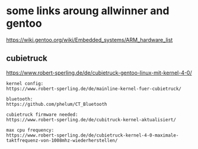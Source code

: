 some links aroung allwinner and gentoo
======================================


https://wiki.gentoo.org/wiki/Embedded_systems/ARM_hardware_list

cubietruck
----------

https://www.robert-sperling.de/de/cubietruck-gentoo-linux-mit-kernel-4-0/


	kernel config:
	https://www.robert-sperling.de/de/mainline-kernel-fuer-cubietruck/

	bluetooth:
	https://github.com/phelum/CT_Bluetooth

	cubietruck firmware needed:
	https://www.robert-sperling.de/de/cubitruck-kernel-aktualisiert/

	max cpu frequency:
	https://www.robert-sperling.de/de/cubietruck-kernel-4-0-maximale-taktfrequenz-von-1008mhz-wiederherstellen/
